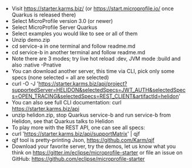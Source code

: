 * Visit https://starter.karms.biz/ (or https://start.microprofile.io/ once Quarkus is released there)
* Select MicroProfile version 3.0 (or newer)
* Select MicroProfile Server Quarkus
* Select examples you would like to see or all of them
* Unzip demo.zip
* cd service-a in one terminal and follow readme.md
* cd service-b in another terminal and follow readme.md
* Note there are 3 modes; try live hot reload :dev, JVM mode :build and also :native -Pnative
* You can download another server, this time via CLI, pick only some specs (none selected = all are selected)
* curl -O -J 'https://starter.karms.biz/api/project?supportedServer=HELIDON&selectedSpecs=JWT_AUTH&selectedSpecs=OPEN_TRACING&selectedSpecs=REST_CLIENT&artifactId=helidon'
* You can also see full CLI documentation: curl https://starter.karms.biz/api
* unzip helidon.zip, stop Quarkus service-b and run service-b from Helidon, see that Quarkus talks to Helidon
* To play more with the REST API, one can see all specs: 
* curl 'https://starter.karms.biz/api/supportMatrix' | qjf
* qjf tool is pretty-printing Json, https://github.com/Karm/qjf
* Download your favorite server, try the demos, let us know what you think on https://gitter.im/eclipse/microprofile-starter or file an issue on GitHub: https://github.com/eclipse/microprofile-starter

